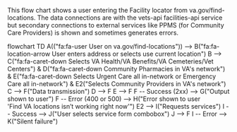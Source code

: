 This flow chart shows a user entering the Facility locator from va.gov/find-locations. The data connections are with the vets-api facilities-api service but secondary connections to external services like PPMS (for Community Care Providers) is shown and sometimes generates errors.

flowchart TD
    A(("fa:fa-user User on va.gov/find-locations")) --> B("fa:fa-location-arrow  User enters address or selects use current location")
    B --> C("fa:fa-caret-down Selects VA Health/VA Benefits/VA Cemeteries/Vet Centers") & D("fa:fa-caret-down Community Pharmacies in VA's network") & E("fa:fa-caret-down Selects Urgent Care all in-network or Emergency Care all in-network") & E2("Selects Community Providers in VA's network")
    C --> F("Data transmission")
    D --> F
    E --> F
    F -- Success (2xx) --> G("Output shown to user")
    F -- Error (400 or 500) --> H("Error shown to user<br>'Find VA locations isn’t working right now'")
    E2 --> I("Requests services")
    I -- Success --> J("User selects service form combobox")
    J --> F
    I -- Error --> K("Silent failure")
